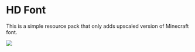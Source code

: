 # HD Font

This is a simple resource pack that only adds upscaled version of Minecraft font.

![](https://user-images.githubusercontent.com/3844385/152984775-bf16985c-41ca-491d-bc65-eebf728ebfbf.png)
